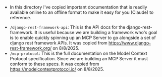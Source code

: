 - In this directory I've copied important documentation that is readily available online to an offline format to make it easy for you (Claude) to reference.
* `/django-rest-framework-api`: This is the API docs for the django-rest-framework. It is useful because we are building a framework who's goal is to enable quickly spinning up an MCP Server to go alongside a set of django rest framework APIs. It was copied from https://www.django-rest-framework.org/ on 8/8/2025.
* `/mcp-protocol`: This is the full documentation on the Model Context Protocol specification. Since we are building an MCP Server it must conform to these specs. It was copied from https://modelcontextprotocol.io/ on 8/8/2025.